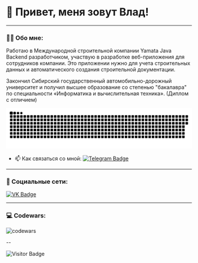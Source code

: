 
# 👋 Привет, меня зовут Влад!

---

### :man_technologist: Обо мне:	

Работаю в Международной строительной компании Yamata Java Backend разработчиком, участвую в разработке веб-приложения для сотрудников компании. Это приложении нужно для учета строительных данных и автоматического создания строительной документации.

Закончил Сибирский государственный автомобильно-дорожный университет и получил высшее образование со степенью "бакалавра" по специальности «Информатика и вычислительная техника». (Диплом с отличием) 


<p align="center">
 <img width="600" src="assets/github-snake.svg" alt="snake"/>
</p>

- :mailbox: Как связаться со мной: [![Telegram Badge](https://img.shields.io/badge/-korytsvladislav-blue?style=flat&logo=Telegram&logoColor=white)](https://t.me/kovlas)

---

### 🤝 Социальные сети:

  <div id="badges">
    <a href="https://vk.com/koryts" target="_blank">
      <img src="https://cdn-icons-png.flaticon.com/512/145/145813.png" width="40" height="40" alt="VK Badge"/>
    </a>
  </div>

---

### 💻 Codewars:

![codewars](https://www.codewars.com/users/Kovlas/badges/large)

--

![Visitor Badge](https://visitor-badge.laobi.icu/badge?page_id=koryts)